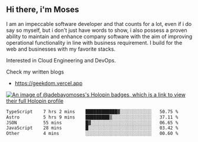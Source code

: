 ## Hi there, i'm Moses

I am an impeccable software developer and that counts for a lot, even if i do say so myself, but i don't just have words to show, i also possess a proven ability to maintain and enhance company software with the aim of improving operational functionality in line with business requirement. I build for the web and businesses with my favorite stacks.

Interested in Cloud Engineering and DevOps.

Check my written blogs
- https://geekdom.vercel.app

[![An image of @adebayomoses's Holopin badges, which is a link to view their full Holopin profile](https://holopin.me/adebayomoses)](https://holopin.io/@adebayomoses)

<!--START_SECTION:waka-->

```txt
TypeScript    7 hrs 2 mins    ████████████▓░░░░░░░░░░░░   50.75 %
Astro         5 hrs 9 mins    █████████▒░░░░░░░░░░░░░░░   37.11 %
JSON          55 mins         █▓░░░░░░░░░░░░░░░░░░░░░░░   06.65 %
JavaScript    28 mins         █░░░░░░░░░░░░░░░░░░░░░░░░   03.42 %
Other         4 mins          ░░░░░░░░░░░░░░░░░░░░░░░░░   00.60 %
```

<!--END_SECTION:waka-->
